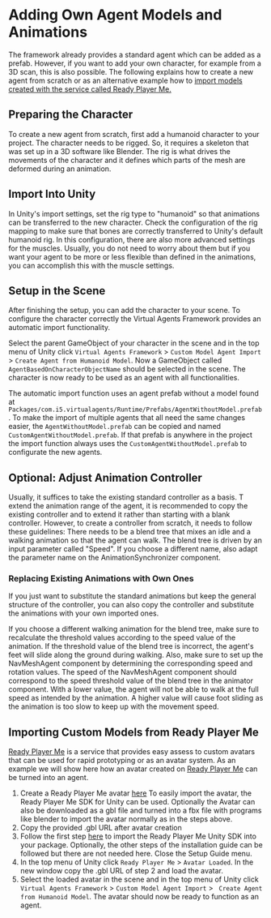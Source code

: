 # Adding Own Agent Models and Animations

The framework already provides a standard agent which can be added as a prefab.
However, if you want to add your own character, for example from a 3D scan, this is also possible. The following explains how to create a new agent from scratch or as an alternative example how to [import models created with the service called Ready Player Me.](own-agents.md#importing-custom-models-from-ready-player-me)

## Preparing the Character

To create a new agent from scratch, first add a humanoid character to your project.
The character needs to be rigged.
So, it requires a skeleton that was set up in a 3D software like Blender.
The rig is what drives the movements of the character and it defines which parts of the mesh are deformed during an animation.

## Import Into Unity

In Unity's import settings, set the rig type to "humanoid" so that animations can be transferred to the new character.
Check the configuration of the rig mapping to make sure that bones are correctly transferred to Unity's default humanoid rig.
In this configuration, there are also more advanced settings for the muscles.
Usually, you do not need to worry about them but if you want your agent to be more or less flexible than defined in the animations, you can accomplish this with the muscle settings.

## Setup in the Scene

After finishing the setup, you can add the character to your scene. To configure the character correctly the Virtual Agents Framework provides an automatic import functionality.

Select the parent GameObject of your character in the scene and in the top menu of Unity click `Virtual Agents Framework` > `Custom Model Agent Import` > `Create Agent from Humanoid Model`.
Now a GameObject called `AgentBasedOnCharacterObjectName` should be selected in the scene. The character is now ready to be used as an agent with all functionalities.

The automatic import function uses an agent prefab without a model found at `Packages/com.i5.virtualagents/Runtime/Prefabs/AgentWithoutModel.prefab`. To make the import of multiple agents that all need the same changes easier, the `AgentWithoutModel.prefab` can be copied and named ``CustomAgentWithoutModel.prefab``. If that prefab is anywhere in the project the import function always uses the ``CustomAgentWithoutModel.prefab`` to configurate the new agents.

## Optional: Adjust Animation Controller

Usually, it suffices to take the existing standard controller as a basis.
T extend the animation range of the agent, it is recommended to copy the existing controller and to extend it rather than starting with a blank controller.
However, to create a controller from scratch, it needs to follow these guidelines:
There needs to be a blend tree that mixes an idle and a walking animation so that the agent can walk.
The blend tree is driven by an input parameter called "Speed".
If you choose a different name, also adapt the parameter name on the AnimationSynchronizer component.

### Replacing Existing Animations with Own Ones

If you just want to substitute the standard animations but keep the general structure of the controller, you can also copy the controller and substitute the animations with your own imported ones.

If you choose a different walking animation for the blend tree, make sure to recalculate the threshold values according to the speed value of the animation.
If the threshold value of the blend tree is incorrect, the agent's feet will slide along the ground during walking.
Also, make sure to set up the NavMeshAgent component by determining the corresponding speed and rotation values.
The speed of the NavMeshAgent component should correspond to the speed threshold value of the blend tree in the animator component.
With a lower value, the agent will not be able to walk at the full speed as intended by the animation.
A higher value will cause foot sliding as the animation is too slow to keep up with the movement speed.

## Importing Custom Models from Ready Player Me
[Ready Player Me](https://readyplayer.me/) is a service that provides easy assess to custom avatars that can be used for rapid prototyping or as an avatar system. As an example we will show here how an avatar created on [Ready Player Me](https://readyplayer.me/) can be turned into an agent.
1. Create a Ready Player Me avatar [here](https://readyplayer.me/en/hub/avatars)
To easily import the avatar, the Ready Player Me SDK for Unity can be used. Optionally the Avatar can also be downloaded as a gbl file and turned into a fbx file with programs like blender to import the avatar normally as in the steps above.
2. Copy the provided .gbl URL after avatar creation
3. Follow the first step [here](https://docs.readyplayer.me/ready-player-me/integration-guides/unity/quickstart) to import the Ready Player Me Unity SDK into your package. Optionally, the other steps of the installation guide can be followed but there are not needed here. Close the Setup Guide menu.
4. In the top menu of Unity click ``Ready Player Me`` > ``Avatar Loaded``. In the new window copy the .gbl URL of step 2 and load the avatar.
5. Select the loaded avatar in the scene and in the top menu of Unity click `Virtual Agents Framework` > `Custom Model Agent Import` > ` Create Agent from Humanoid Model`.
The avatar should now be ready to function as an agent.

